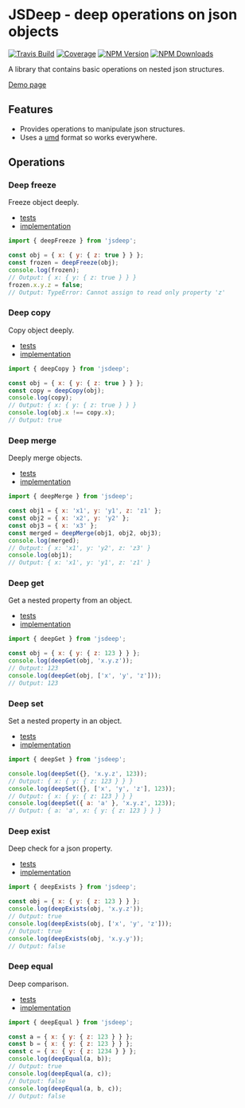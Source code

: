 # JSDeep - deep operations on json objects

[![Travis Build](https://img.shields.io/travis/coditorium/nodejs-jsdeep.svg?style=flat-square)](https://travis-ci.org/coditorium/nodejs-jsdeep)
[![Coverage](https://img.shields.io/coveralls/coditorium/nodejs-jsdeep.svg?style=flat-square)](https://coveralls.io/github/coditorium/nodejs-jsdeep)
[![NPM Version](https://img.shields.io/npm/v/jsdeep.svg?style=flat-square)](http://npm.im/jsdeep)
[![NPM Downloads](https://img.shields.io/npm/dm/jsdeep.svg?style=flat-square)](http://npm-stat.com/charts.html?package=jsdeep)

A library that contains basic operations on nested json structures.

[Demo page](https://jsbin.com/masimiseva/9/edit?html,js,console)

## Features

- Provides operations to manipulate json structures.
- Uses a [umd](https://github.com/umdjs/umd) format so works everywhere.

## Operations

### Deep freeze

Freeze object deeply.

- [tests](test/deepFreeze.spec.js)
- [implementation](lib/deepFreeze.js)

```js
import { deepFreeze } from 'jsdeep';

const obj = { x: { y: { z: true } } };
const frozen = deepFreeze(obj);
console.log(frozen);
// Output: { x: { y: { z: true } } }
frozen.x.y.z = false;
// Output: TypeError: Cannot assign to read only property 'z'
```

### Deep copy

Copy object deeply.

- [tests](test/deepCopy.spec.js)
- [implementation](lib/deepCopy.js)

```js
import { deepCopy } from 'jsdeep';

const obj = { x: { y: { z: true } } };
const copy = deepCopy(obj);
console.log(copy);
// Output: { x: { y: { z: true } } }
console.log(obj.x !== copy.x);
// Output: true
```

### Deep merge

Deeply merge objects.

- [tests](test/deepMerge.spec.js)
- [implementation](lib/deepMerge.js)

```js
import { deepMerge } from 'jsdeep';

const obj1 = { x: 'x1', y: 'y1', z: 'z1' };
const obj2 = { x: 'x2', y: 'y2' };
const obj3 = { x: 'x3' };
const merged = deepMerge(obj1, obj2, obj3);
console.log(merged);
// Output: { x: 'x1', y: 'y2', z: 'z3' }
console.log(obj1);
// Output: { x: 'x1', y: 'y1', z: 'z1' }
```

### Deep get

Get a nested property from an object.

- [tests](test/deepGet.spec.js)
- [implementation](lib/deepGet.js)

```js
import { deepGet } from 'jsdeep';

const obj = { x: { y: { z: 123 } } };
console.log(deepGet(obj, 'x.y.z'));
// Output: 123
console.log(deepGet(obj, ['x', 'y', 'z']));
// Output: 123
```

### Deep set

Set a nested property in an object.

- [tests](test/deepSet.spec.js)
- [implementation](lib/deepSet.js)

```js
import { deepSet } from 'jsdeep';

console.log(deepSet({}, 'x.y.z', 123));
// Output: { x: { y: { z: 123 } } }
console.log(deepSet({}, ['x', 'y', 'z'], 123));
// Output: { x: { y: { z: 123 } } }
console.log(deepSet({ a: 'a' }, 'x.y.z', 123));
// Output: { a: 'a', x: { y: { z: 123 } } }
```

### Deep exist

Deep check for a json property.

- [tests](test/deepExists.spec.js)
- [implementation](lib/deepExists.js)

```js
import { deepExists } from 'jsdeep';

const obj = { x: { y: { z: 123 } } };
console.log(deepExists(obj, 'x.y.z'));
// Output: true
console.log(deepExists(obj, ['x', 'y', 'z']));
// Output: true
console.log(deepExists(obj, 'x.y.y'));
// Output: false
```

### Deep equal

Deep comparison.

- [tests](test/deepEqual.spec.js)
- [implementation](lib/deepEqual.js)

```js
import { deepEqual } from 'jsdeep';

const a = { x: { y: { z: 123 } } };
const b = { x: { y: { z: 123 } } };
const c = { x: { y: { z: 1234 } } };
console.log(deepEqual(a, b));
// Output: true
console.log(deepEqual(a, c));
// Output: false
console.log(deepEqual(a, b, c));
// Output: false
```
